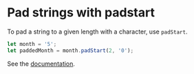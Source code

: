 # Pad strings with padstart

To pad a string to a given length with a character, use `padStart`.

```js
let month = '5';
let paddedMonth = month.padStart(2, '0');
```

See the [documentation](https://developer.mozilla.org/en-US/docs/Web/JavaScript/Reference/Global_Objects/String/padStart).